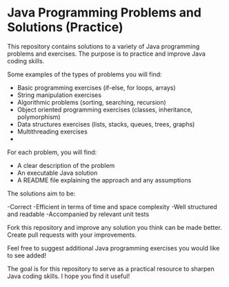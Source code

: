 # Java Programming Problems and Solutions (Practice) 
This repository contains solutions to a variety of Java programming problems and exercises. The purpose is to practice and improve Java coding skills.

Some examples of the types of problems you will find:

- Basic programming exercises (if-else, for loops, arrays)
- String manipulation exercises
- Algorithmic problems (sorting, searching, recursion)
- Object oriented programming exercises (classes, inheritance, polymorphism)
- Data structures exercises (lists, stacks, queues, trees, graphs)
- Multithreading exercises
- 
For each problem, you will find:

- A clear description of the problem
- An executable Java solution
- A README file explaining the approach and any assumptions
  
The solutions aim to be:

-Correct
-Efficient in terms of time and space complexity
-Well structured and readable
-Accompanied by relevant unit tests

Fork this repository and improve any solution you think can be made better. Create pull requests with your improvements.

Feel free to suggest additional Java programming exercises you would like to see added!

The goal is for this repository to serve as a practical resource to sharpen Java coding skills. I hope you find it useful!
